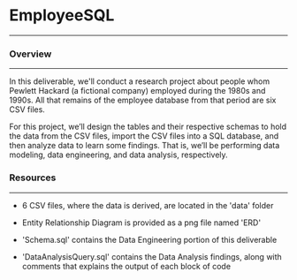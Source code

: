 # EmployeeSQL
------------------------------------

### Overview
------------

In this deliverable, we'll conduct a research project about people whom Pewlett Hackard (a fictional company) employed during the 1980s and 1990s. All that remains of the employee database from that period are six CSV files.

For this project, we’ll design the tables and their respective schemas to hold the data from the CSV files, import the CSV files into a SQL database, and then analyze data to learn some findings. That is, we’ll be performing data modeling, data engineering, and data analysis, respectively.


### Resources
-------------

- 6 CSV files, where the data is derived, are located in the 'data' folder

- Entity Relationship Diagram is provided as a png file named 'ERD'

- 'Schema.sql' contains the Data Engineering portion of this deliverable

- 'DataAnalysisQuery.sql' contains the Data Analysis findings, along with comments that explains the output of each block of code


